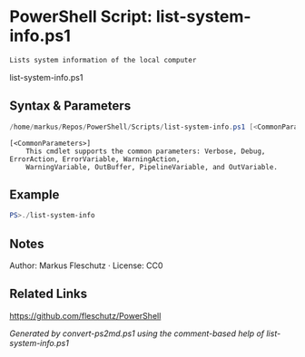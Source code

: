 # PowerShell Script: list-system-info.ps1
```powershell
Lists system information of the local computer
```

list-system-info.ps1

## Syntax & Parameters
```powershell
/home/markus/Repos/PowerShell/Scripts/list-system-info.ps1 [<CommonParameters>]
```

```
[<CommonParameters>]
    This cmdlet supports the common parameters: Verbose, Debug, ErrorAction, ErrorVariable, WarningAction, 
    WarningVariable, OutBuffer, PipelineVariable, and OutVariable.
```

## Example
```powershell
PS>./list-system-info
```


## Notes
Author: Markus Fleschutz · License: CC0

## Related Links
https://github.com/fleschutz/PowerShell

*Generated by convert-ps2md.ps1 using the comment-based help of list-system-info.ps1*
